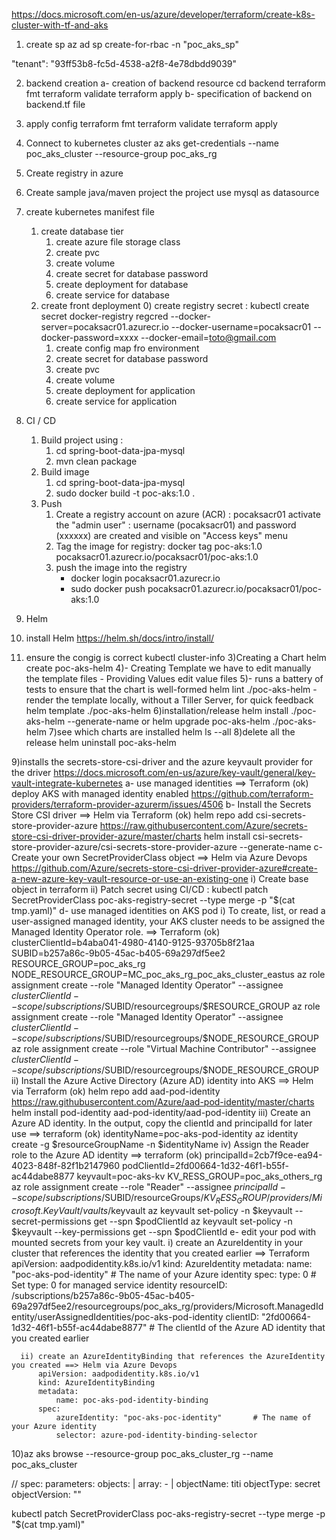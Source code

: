 
https://docs.microsoft.com/en-us/azure/developer/terraform/create-k8s-cluster-with-tf-and-aks
1) create sp
az ad sp create-for-rbac -n "poc_aks_sp"

"tenant": "93ff53b8-fc5d-4538-a2f8-4e78dbdd9039"

2) backend creation
a- creation of backend resource
cd backend
terraform fmt
terraform validate
terraform apply
b- specification of backend on backend.tf file

3) apply config
terraform fmt
terraform validate
terraform apply

4) Connect to kubernetes cluster
az aks get-credentials --name poc_aks_cluster --resource-group poc_aks_rg

4) Create registry in azure


5) Create sample java/maven project
   the project use mysql as datasource

6) create kubernetes manifest file
   1) create database tier
      1) create azure file storage class
      2) create pvc
      3) create volume
      4) create secret for database password
      5) create deployment for database
      6) create service for database
   2) create front deployment
      0) create registry secret : kubectl create secret docker-registry regcred --docker-server=pocaksacr01.azurecr.io --docker-username=pocaksacr01 --docker-password=xxxx --docker-email=toto@gmail.com
      1) create config map fro environment
      2) create secret for database password
      3) create pvc
      4) create volume
      5) create deployment for application
      6) create service for application
7) CI / CD
   1) Build project using : 
      1) cd spring-boot-data-jpa-mysql
      2) mvn clean package
   2) Build image  
      1) cd spring-boot-data-jpa-mysql
      2) sudo docker build -t poc-aks:1.0 .
   3) Push
      1) Create a registry account on azure (ACR) : pocaksacr01
         activate the "admin user" : username (pocaksacr01) and password (xxxxxx) are created and visible on "Access keys" menu
      2) Tag the image for registry: docker tag poc-aks:1.0 pocaksacr01.azurecr.io/pocaksacr01/poc-aks:1.0
      1) push the image into the registry
          - docker login pocaksacr01.azurecr.io
          - sudo docker push pocaksacr01.azurecr.io/pocaksacr01/poc-aks:1.0

8) Helm
  1) install Helm
    https://helm.sh/docs/intro/install/
  2) ensure the congig is correct 
    kubectl cluster-info
  3)Creating a Chart
    helm create poc-aks-helm
  4)- Creating Template
    we have to edit manually the template files
    - Providing Values
    edit value files
  5)- runs a battery of tests to ensure that the chart is well-formed
    helm lint ./poc-aks-helm
    - render the template locally, without a Tiller Server, for quick feedback
    helm template ./poc-aks-helm 
  6)installation/release
    helm install ./poc-aks-helm --generate-name
    or
    helm upgrade poc-aks-helm ./poc-aks-helm
  7)see which charts are installed
    helm ls --all
  8)delete all the release
    helm uninstall poc-aks-helm

  9)installs the secrets-store-csi-driver and the azure keyvault provider for the driver
    https://docs.microsoft.com/en-us/azure/key-vault/general/key-vault-integrate-kubernetes 
    a- use managed identities ==> Terraform (ok)
       deploy AKS with managed identity enabled
       https://github.com/terraform-providers/terraform-provider-azurerm/issues/4506
    b- Install the Secrets Store CSI driver ==> Helm via Terraform (ok)
       helm repo add csi-secrets-store-provider-azure https://raw.githubusercontent.com/Azure/secrets-store-csi-driver-provider-azure/master/charts
       helm install csi-secrets-store-provider-azure/csi-secrets-store-provider-azure --generate-name
    c- Create your own SecretProviderClass object ==> Helm via Azure Devops
       https://github.com/Azure/secrets-store-csi-driver-provider-azure#create-a-new-azure-key-vault-resource-or-use-an-existing-one
       i) Create base object in terraform
       ii) Patch secret using CI/CD : kubectl patch SecretProviderClass poc-aks-registry-secret --type merge -p "$(cat tmp.yaml)"
    d- use managed identities on AKS pod 
       i) To create, list, or read a user-assigned managed identity, your AKS cluster needs to be assigned the Managed Identity Operator role. ==> Terraform (ok)
          clusterClientId=b4aba041-4980-4140-9125-93705b8f21aa
          SUBID=b257a86c-9b05-45ac-b405-69a297df5ee2
          RESOURCE_GROUP=poc_aks_rg
          NODE_RESOURCE_GROUP=MC_poc_aks_rg_poc_aks_cluster_eastus
          az role assignment create --role "Managed Identity Operator" --assignee $clusterClientId --scope /subscriptions/$SUBID/resourcegroups/$RESOURCE_GROUP
          az role assignment create --role "Managed Identity Operator" --assignee $clusterClientId --scope /subscriptions/$SUBID/resourcegroups/$NODE_RESOURCE_GROUP
          az role assignment create --role "Virtual Machine Contributor" --assignee $clusterClientId --scope /subscriptions/$SUBID/resourcegroups/$NODE_RESOURCE_GROUP
      ii) Install the Azure Active Directory (Azure AD) identity into AKS ==> Helm via Terraform (ok)
          helm repo add aad-pod-identity https://raw.githubusercontent.com/Azure/aad-pod-identity/master/charts
          helm install pod-identity aad-pod-identity/aad-pod-identity
     iii) Create an Azure AD identity. In the output, copy the clientId and principalId for later use ==> terraform (ok)
          identityName=poc-aks-pod-identity
          az identity create -g $resourceGroupName -n $identityName
      iv) Assign the Reader role to the Azure AD identity  ==> terraform (ok)
          principalId=2cb7f9ce-ea94-4023-848f-82f1b2147960
          podClientId=2fd00664-1d32-46f1-b55f-ac44dabe8877
          keyvault=poc-aks-kv
          KV_RESS_GROUP=poc_aks_others_rg
          az role assignment create --role "Reader" --assignee $principalId --scope /subscriptions/$SUBID/resourceGroups/$KV_RESS_GROUP/providers/Microsoft.KeyVault/vaults/$keyvault
          az keyvault set-policy -n $keyvault --secret-permissions get --spn $podClientId
          az keyvault set-policy -n $keyvault --key-permissions get --spn $podClientId
    e- edit your pod with mounted secrets from your key vault. 
       i) create an AzureIdentity in your cluster that references the identity that you created earlier ==> Terraform
          apiVersion: aadpodidentity.k8s.io/v1
          kind: AzureIdentity
          metadata:
              name: "poc-aks-pod-identity"                # The name of your Azure identity
          spec:
              type: 0                                     # Set type: 0 for managed service identity
              resourceID: /subscriptions/b257a86c-9b05-45ac-b405-69a297df5ee2/resourcegroups/poc_aks_rg/providers/Microsoft.ManagedIdentity/userAssignedIdentities/poc-aks-pod-identity
              clientID: "2fd00664-1d32-46f1-b55f-ac44dabe8877"     # The clientId of the Azure AD identity that you created earlier

      ii) create an AzureIdentityBinding that references the AzureIdentity you created ==> Helm via Azure Devops
          apiVersion: aadpodidentity.k8s.io/v1
          kind: AzureIdentityBinding
          metadata:
              name: poc-aks-pod-identity-binding
          spec:
              azureIdentity: "poc-aks-poc-identity"       # The name of your Azure identity
              selector: azure-pod-identity-binding-selector


10)az aks browse --resource-group poc_aks_cluster_rg --name poc_aks_cluster


//
spec:
  parameters:
    objects: |
      array:
        - |
          objectName: titi
          objectType: secret
          objectVersion: ""

kubectl patch SecretProviderClass poc-aks-registry-secret --type merge -p "$(cat tmp.yaml)"
